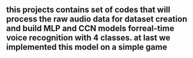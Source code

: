 ## this projects contains set of codes that will process the raw audio data for dataset creation and build MLP and CCN models forreal-time voice recognition with 4 classes. at last we implemented this model on a simple game